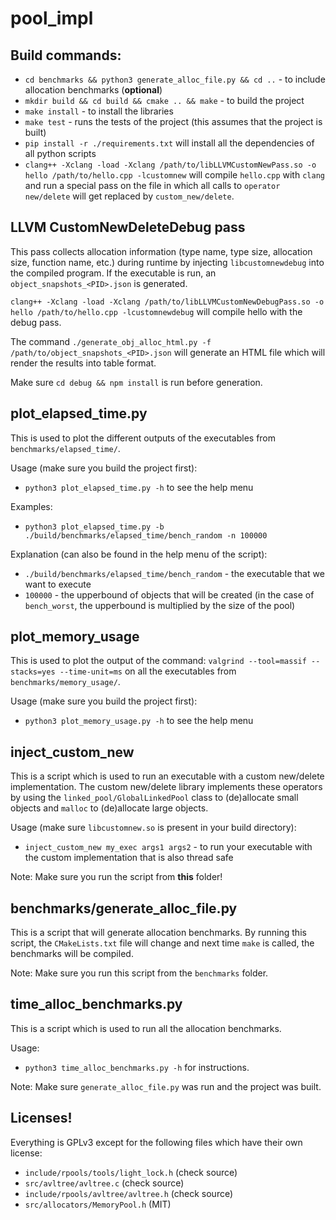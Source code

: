 # pool_impl

## Build commands:

* `cd benchmarks && python3 generate_alloc_file.py && cd ..` -
to include allocation benchmarks (**optional**)
* `mkdir build && cd build && cmake .. && make` - to build the project
* `make install` - to install the libraries
* `make test` - runs the tests of the project (this assumes that the project
is built)
* `pip install -r ./requirements.txt` will install all the dependencies of
all python scripts
* `clang++ -Xclang -load -Xclang /path/to/libLLVMCustomNewPass.so -o
hello /path/to/hello.cpp -lcustomnew` will compile `hello.cpp` with `clang`
and run a special pass on the file in which all calls to `operator new/delete`
will get replaced by `custom_new/delete`.

## LLVM CustomNewDeleteDebug pass

This pass collects allocation information (type name, type size, allocation size,
function name, etc.) during runtime by injecting
`libcustomnewdebug` into the compiled program. If the executable is run, an
`object_snapshots_<PID>.json` is generated.

`clang++ -Xclang -load -Xclang /path/to/libLLVMCustomNewDebugPass.so -o
hello /path/to/hello.cpp -lcustomnewdebug` will compile hello with
the debug pass.

The command `./generate_obj_alloc_html.py -f /path/to/object_snapshots_<PID>.json`
will generate an HTML file which will render the results into table format.

Make sure `cd debug && npm install` is run before generation.

## plot_elapsed_time.py

This is used to plot the different outputs of the executables from
`benchmarks/elapsed_time/`.

Usage (make sure you build the project first):
* `python3 plot_elapsed_time.py -h` to see the help menu

Examples:
* `python3 plot_elapsed_time.py -b ./build/benchmarks/elapsed_time/bench_random
-n 100000`

Explanation (can also be found in the help menu of the script):
* `./build/benchmarks/elapsed_time/bench_random` - the executable that we want
to execute
* `100000` - the upperbound of objects that will be created (in the case of
`bench_worst`, the upperbound is multiplied by the size of the pool)


## plot_memory_usage

This is used to plot the output of the command:
`valgrind --tool=massif --stacks=yes --time-unit=ms`
on all the executables from `benchmarks/memory_usage/`.

Usage (make sure you build the project first):
* `python3 plot_memory_usage.py -h` to see the help menu


## inject_custom_new

This is a script which is used to run an executable with a custom new/delete
implementation. The custom new/delete library implements these operators by
using the `linked_pool/GlobalLinkedPool` class to (de)allocate small objects and
`malloc` to (de)allocate large objects.

Usage (make sure `libcustomnew.so` is present in your build directory):
* `inject_custom_new my_exec args1 args2` - to run your executable with the
custom implementation that is also thread safe

Note: Make sure you run the script from **this** folder!


## benchmarks/generate_alloc_file.py

This is a script that will generate allocation benchmarks. By running this
script, the `CMakeLists.txt` file will change and next time `make` is called,
the benchmarks will be compiled.

Note: Make sure you run this script from the `benchmarks` folder.


## time_alloc_benchmarks.py

This is a script which is used to run all the allocation benchmarks.

Usage:
* `python3 time_alloc_benchmarks.py -h` for instructions.

Note: Make sure `generate_alloc_file.py` was run and the project was built.


## Licenses!
Everything is GPLv3 except for the following files which have their own license:
* `include/rpools/tools/light_lock.h` (check source)
* `src/avltree/avltree.c` (check source)
* `include/rpools/avltree/avltree.h` (check source)
* `src/allocators/MemoryPool.h` (MIT)
